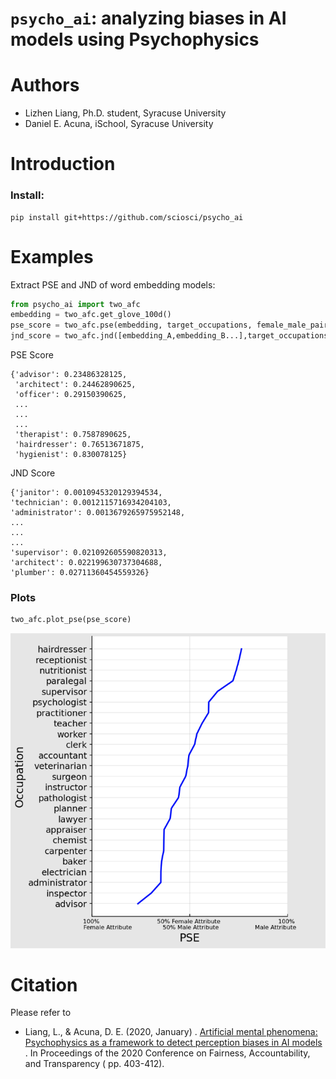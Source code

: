 # `psycho_ai`: analyzing biases in AI models using Psychophysics

# Authors

- Lizhen Liang, Ph.D. student, Syracuse University
- Daniel E. Acuna, iSchool, Syracuse University

# Introduction
### Install:
```
pip install git+https://github.com/sciosci/psycho_ai
```

### 

# Examples

Extract PSE and JND of word embedding models:

```python
from psycho_ai import two_afc
embedding = two_afc.get_glove_100d()
pse_score = two_afc.pse(embedding, target_occupations, female_male_pairs)
jnd_score = two_afc.jnd([embedding_A,embedding_B...],target_occupations, female_male_pairs)
```
PSE Score
```
{'advisor': 0.23486328125,
 'architect': 0.24462890625,
 'officer': 0.29150390625,
 ...
 ...
 ...
 'therapist': 0.7587890625,
 'hairdresser': 0.76513671875,
 'hygienist': 0.830078125}
 ```
 JND Score
 ```
{'janitor': 0.0010945320129394534,
 'technician': 0.0012115716934204103,
 'administrator': 0.0013679265975952148,
 ...
 ...
 ...
 'supervisor': 0.021092605590820313,
 'architect': 0.022199630737304688,
 'plumber': 0.02711360454559326}
 ```
 ### Plots
 ```python
 two_afc.plot_pse(pse_score)
 ```
 ![pse_demo](pse_demo.png)
# Citation

Please refer to

- Liang, L., & Acuna, D. E. (2020, January)
  . [Artificial mental phenomena: Psychophysics as a framework to detect perception biases in AI models](https://dl.acm.org/doi/abs/10.1145/3351095.3375623)
  . In Proceedings of the 2020 Conference on Fairness, Accountability, and Transparency (
  pp. 403-412).

